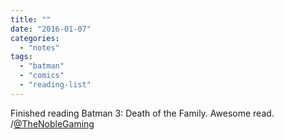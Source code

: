 ```yaml
---
title: ""
date: "2016-01-07"
categories: 
  - "notes"
tags: 
  - "batman"
  - "comics"
  - "reading-list"
---
```


Finished reading Batman 3: Death of the Family. Awesome read. /[@TheNobleGaming](https://twitter.com/TheNobleGaming)
